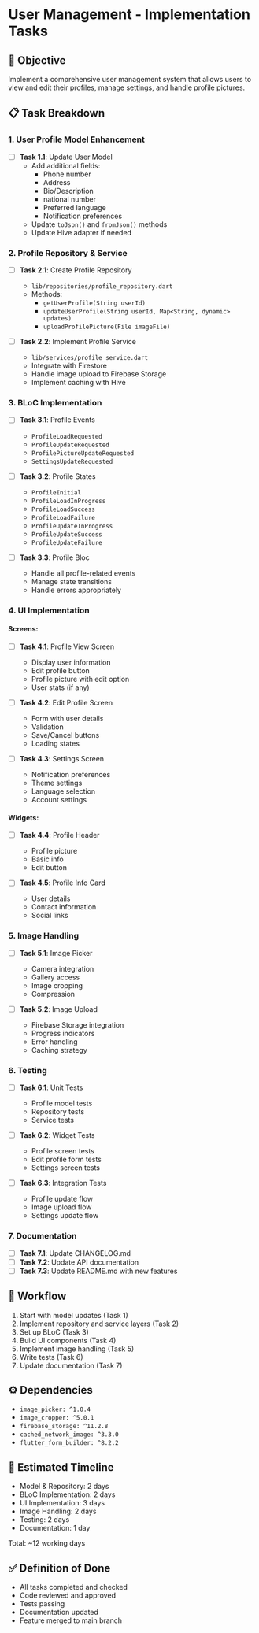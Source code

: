 # User Management - Implementation Tasks

## 🎯 Objective
Implement a comprehensive user management system that allows users to view and edit their profiles, manage settings, and handle profile pictures.

## 📋 Task Breakdown

### 1. User Profile Model Enhancement
- [ ] **Task 1.1**: Update User Model
  - Add additional fields:
    - Phone number
    - Address
    - Bio/Description
    - national number
    - Preferred language
    - Notification preferences
  - Update `toJson()` and `fromJson()` methods
  - Update Hive adapter if needed

### 2. Profile Repository & Service
- [ ] **Task 2.1**: Create Profile Repository
  - `lib/repositories/profile_repository.dart`
  - Methods:
    - `getUserProfile(String userId)`
    - `updateUserProfile(String userId, Map<String, dynamic> updates)`
    - `uploadProfilePicture(File imageFile)`

- [ ] **Task 2.2**: Implement Profile Service
  - `lib/services/profile_service.dart`
  - Integrate with Firestore
  - Handle image upload to Firebase Storage
  - Implement caching with Hive

### 3. BLoC Implementation
- [ ] **Task 3.1**: Profile Events
  - `ProfileLoadRequested`
  - `ProfileUpdateRequested`
  - `ProfilePictureUpdateRequested`
  - `SettingsUpdateRequested`

- [ ] **Task 3.2**: Profile States
  - `ProfileInitial`
  - `ProfileLoadInProgress`
  - `ProfileLoadSuccess`
  - `ProfileLoadFailure`
  - `ProfileUpdateInProgress`
  - `ProfileUpdateSuccess`
  - `ProfileUpdateFailure`

- [ ] **Task 3.3**: Profile Bloc
  - Handle all profile-related events
  - Manage state transitions
  - Handle errors appropriately

### 4. UI Implementation

#### Screens:
- [ ] **Task 4.1**: Profile View Screen
  - Display user information
  - Edit profile button
  - Profile picture with edit option
  - User stats (if any)

- [ ] **Task 4.2**: Edit Profile Screen
  - Form with user details
  - Validation
  - Save/Cancel buttons
  - Loading states

- [ ] **Task 4.3**: Settings Screen
  - Notification preferences
  - Theme settings
  - Language selection
  - Account settings

#### Widgets:
- [ ] **Task 4.4**: Profile Header
  - Profile picture
  - Basic info
  - Edit button

- [ ] **Task 4.5**: Profile Info Card
  - User details
  - Contact information
  - Social links

### 5. Image Handling
- [ ] **Task 5.1**: Image Picker
  - Camera integration
  - Gallery access
  - Image cropping
  - Compression

- [ ] **Task 5.2**: Image Upload
  - Firebase Storage integration
  - Progress indicators
  - Error handling
  - Caching strategy

### 6. Testing
- [ ] **Task 6.1**: Unit Tests
  - Profile model tests
  - Repository tests
  - Service tests

- [ ] **Task 6.2**: Widget Tests
  - Profile screen tests
  - Edit profile form tests
  - Settings screen tests

- [ ] **Task 6.3**: Integration Tests
  - Profile update flow
  - Image upload flow
  - Settings update flow

### 7. Documentation
- [ ] **Task 7.1**: Update CHANGELOG.md
- [ ] **Task 7.2**: Update API documentation
- [ ] **Task 7.3**: Update README.md with new features

## 🔄 Workflow
1. Start with model updates (Task 1)
2. Implement repository and service layers (Task 2)
3. Set up BLoC (Task 3)
4. Build UI components (Task 4)
5. Implement image handling (Task 5)
6. Write tests (Task 6)
7. Update documentation (Task 7)

## ⚙️ Dependencies
- `image_picker: ^1.0.4`
- `image_cropper: ^5.0.1`
- `firebase_storage: ^11.2.8`
- `cached_network_image: ^3.3.0`
- `flutter_form_builder: ^8.2.2`

## 📅 Estimated Timeline
- Model & Repository: 2 days
- BLoC Implementation: 2 days
- UI Implementation: 3 days
- Image Handling: 2 days
- Testing: 2 days
- Documentation: 1 day

Total: ~12 working days

## ✅ Definition of Done
- All tasks completed and checked
- Code reviewed and approved
- Tests passing
- Documentation updated
- Feature merged to main branch
